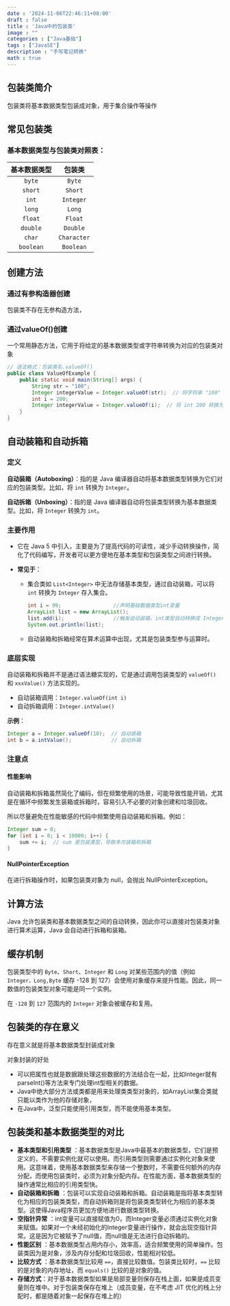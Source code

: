 ```yaml
---
date : '2024-11-06T22:46:11+08:00'
draft : false
title : 'Java中的包装类'
image : ""
categories : ["Java基础"]
tags : ["JavaSE"]
description : "手写笔记转换"
math : true
---
```


## 包装类简介

包装类将基本数据类型包装成对象，用于集合操作等操作

## 常见包装类

### 基本数据类型与包装类对照表：

| 基本数据类型 |   包装类    |
| :----------: | :---------: |
|    `byte`    |   `Byte`    |
|   `short`    |   `Short`   |
|    `int`     |  `Integer`  |
|    `long`    |   `Long`    |
|   `float`    |   `Float`   |
|   `double`   |  `Double`   |
|    `char`    | `Character` |
|  `boolean`   |  `Boolean`  |



## 创建方法

### 通过有参构造器创建

包装类不存在无参构造方法，

### 通过valueOf()创建

一个常用静态方法，它用于将给定的基本数据类型或字符串转换为对应的包装类对象

```java
// 语法格式：包装类名.valueOf()
public class ValueOfExample {
    public static void main(String[] args) {
        String str = "100";
        Integer integerValue = Integer.valueOf(str);  // 将字符串 "100" 转换为 Integer
        int i = 200;
        Integer integerValue = Integer.valueOf(i);  // 将 int 200 转换为 Integer
    }
}

```

## 自动装箱和自动拆箱

### 定义

**自动装箱（Autoboxing）**：指的是 Java 编译器自动将基本数据类型转换为它们对应的包装类型。比如，将 `int` 转换为 `Integer`。

**自动拆箱（Unboxing）**：指的是 Java 编译器自动将包装类型转换为基本数据类型。比如，将 `Integer` 转换为 `int`。

### **主要作用**

- 它在 Java 5 中引入，主要是为了提高代码的可读性，减少手动转换操作，简化了代码编写，开发者可以更方便地在基本类型和包装类型之间进行转换。

- **常见于**：

  - 集合类如 `List<Integer>` 中无法存储基本类型，通过自动装箱，可以将 `int` 转换为 `Integer` 存入集合。

    ```java
    int i = 99;                 //声明基础数据类型int变量
    ArrayList list = new ArrayList();
    list.add(i);                //触发自动装箱，int类型自动转换成 Integer 
    System.out.println(list);
    ```


  - 自动装箱和拆箱经常在算术运算中出现，尤其是包装类型参与运算时。


### 底层实现

自动装箱和拆箱并不是通过语法糖实现的，它是通过调用包装类型的 `valueOf()` 和 `xxxValue()` 方法实现的。

- 自动装箱调用：`Integer.valueOf(int i)`
- 自动拆箱调用：`Integer.intValue()`

**示例**：

```java
Integer a = Integer.valueOf(10);  // 自动装箱
int b = a.intValue();             // 自动拆箱
```

### 注意点

#### **性能影响**

自动装箱和拆箱虽然简化了编码，但在频繁使用的场景，可能导致性能开销，尤其是在循环中频繁发生装箱或拆箱时，容易引入不必要的对象创建和垃圾回收。

所以尽量避免在性能敏感的代码中频繁使用自动装箱和拆箱。例如：

```java
Integer sum = 0;
for (int i = 0; i < 10000; i++) {
    sum += i;  // sum 是包装类型，导致多次装箱和拆箱
}
```

#### NullPointerException

在进行拆箱操作时，如果包装类对象为 null，会抛出 NullPointerException。

## 计算方法

Java 允许包装类和基本数据类型之间的自动转换，因此你可以直接对包装类对象进行算术运算，Java 会自动进行拆箱和装箱。

## 缓存机制

包装类型中的 `Byte`、`Short`、`Integer` 和 `Long` 对某些范围内的值（例如 `Integer，Long,Byte` 缓存 -128 到 127）会使用对象缓存来提升性能。因此，同一数值的包装类型对象可能是同一个实例。

在 `-128` 到 `127` 范围内的 `Integer` 对象会被缓存和复用。

## 包装类的存在意义

存在意义就是将基本数据类型封装成对象

对象封装的好处

- 可以把属性也就是数据跟处理这些数据的方法结合在一起，比如Integer就有parseInt()等方法来专门处理int型相关的数据。
- Java中绝大部分方法或类都是用来处理类类型对象的，如ArrayList集合类就只能以类作为他的存储对象，
- 在Java中，泛型只能使用引用类型，而不能使用基本类型。

## 包装类和基本数据类型的对比

- **基本类型和引用类型** ：基本数据类型是Java中最基本的数据类型，它们是预定义的，不需要实例化就可以使用。而引用类型则需要通过实例化对象来使用。这意味着，使用基本数据类型来存储一个整数时，不需要任何额外的内存分配，而使用包装类时，必须为对象分配内存。在性能方面，基本数据类型的操作通常比相应的引用类型快。
- **自动装箱和拆箱** ：包装可以实现自动装箱和拆箱。自动装箱是指将基本类型转化为相应的包装类类型，而自动拆箱则是将包装类类型转化为相应的基本类型。这使得Java程序员更加方便地进行数据类型转换。
- **空指针异常** ：int变量可以直接赋值为0，而Integer变量必须通过实例化对象来赋值。如果对一个未经初始化的Integer变量进行操作，就会出现空指针异常。这是因为它被赋予了null值，而null值是无法进行自动拆箱的。
- **性能区别** ：基本数据类型占用内存小，效率高，适合频繁使用的简单操作。包装类因为是对象，涉及内存分配和垃圾回收，性能相对较低。
- **比较方式** ：基本数据类型比较用 `==`，直接比较数值。包装类比较时，`==` 比较的是对象的内存地址，而 `equals()` 比较的是对象的值。
- **存储方式**：对于基本数据类型如果是局部变量则保存在栈上面，如果是成员变量则在堆中。对于包装类保存在堆上（成员变量，在不考虑 JIT 优化的栈上分配时，都是随着对象一起保存在堆上的）